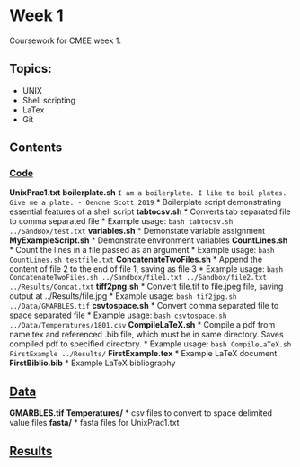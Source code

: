 # Week 1
Coursework for CMEE week 1.
## Topics:
* UNIX
* Shell scripting
* LaTex
* Git
## Contents
### [Code](https://github.com/SamT123/CMEECoursework/tree/master/Week2/Code)
**UnixPrac1.txt**
**boilerplate.sh**
	`I am a boilerplate. I like to boil plates. Give me a plate. - Oenone Scott 2019`
	* Boilerplate script demonstrating essential features of a shell script
**tabtocsv.sh**
	* Converts tab separated file to comma separated file
	* Example usage:
	`bash tabtocsv.sh ../SandBox/test.txt`
**variables.sh**
	* Demonstate variable assignment
**MyExampleScript.sh**
	* Demonstrate environment variables
**CountLines.sh**
	* Count the lines in a file passed as an argument
	* Example usage:
	`bash CountLines.sh testfile.txt`
**ConcatenateTwoFiles.sh**
	* Append the content of file 2 to the end of file 1, saving as file 3
	* Example usage:
	`bash ConcatenateTwoFiles.sh ../Sandbox/file1.txt ../Sandbox/file2.txt ../Results/Concat.txt`
**tiff2png.sh**
	* Convert file.tif  to file.jpeg file, saving output at ../Results/file.jpg
	* Example usage:
	`bash tif2jpg.sh ../Data/GMARBLES.tif`
**csvtospace.sh**
	* Convert comma separated file to space separated file
	* Example usage:
	`bash csvtospace.sh ../Data/Temperatures/1801.csv`
**CompileLaTeX.sh**
	* Compile a pdf from name.tex and referenced .bib file, which must be in same directory. Saves compiled pdf to specified directory.
	* Example usage:
	`bash CompileLaTeX.sh FirstExample ../Results/`
**FirstExample.tex**
	* Example LaTeX document
**FirstBiblio.bib**
	* Example LaTeX bibliography
## [Data](https://github.com/SamT123/CMEECoursework/tree/master/Week2/Data)
**GMARBLES.tif**
**Temperatures/**
	* csv files to convert to space delimited value files
**fasta/**
	* fasta files for UnixPrac1.txt

## [Results](https://github.com/SamT123/CMEECoursework/tree/master/Week2/Results)
